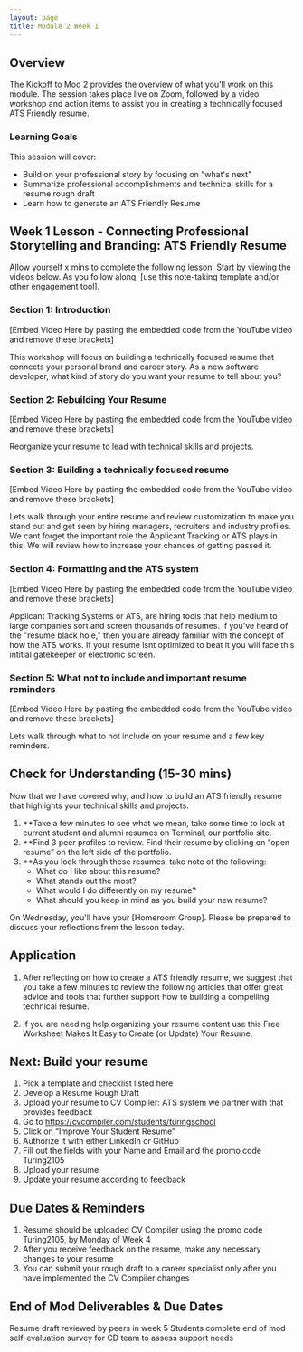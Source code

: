 ```yaml
---
layout: page
title: Module 2 Week 1
---
```


## Overview
The Kickoff to Mod 2 provides the overview of what you'll work on this module. The session takes place live on Zoom, followed by a video workshop and action items to assist you in creating a technically focused ATS Friendly resume.  

### Learning Goals
This session will cover:

* Build on your professional story by focusing on "what's next"
* Summarize professional accomplishments and technical skills for a resume rough draft 
* Learn how to generate an ATS Friendly Resume
 
## Week 1 Lesson - Connecting Professional Storytelling and Branding: ATS Friendly Resume
Allow yourself x mins to complete the following lesson. Start by viewing the videos below. As you follow along, [use this note-taking template and/or other engagement tool].

### Section 1: Introduction 
[Embed Video Here by pasting the embedded code from the YouTube video and remove these brackets]

This workshop will focus on building a technically focused resume that connects your personal brand and career story. 
As a new software developer, what kind of story do you want your resume to tell about you?

### Section 2: Rebuilding Your Resume

[Embed Video Here by pasting the embedded code from the YouTube video and remove these brackets]

Reorganize your resume to lead with technical skills and projects.

### Section 3: Building  a technically focused resume

[Embed Video Here by pasting the embedded code from the YouTube video and remove these brackets]

Lets walk through your entire resume and review customization to make you stand out and get seen by hiring managers, recruiters and industry profiles. We cant forget the important role the Applicant Tracking or ATS plays in this. We will review how to increase your chances of getting passed it. 


### Section 4: Formatting and the ATS system

[Embed Video Here by pasting the embedded code from the YouTube video and remove these brackets]

Applicant Tracking Systems or ATS, are hiring tools that help medium to large companies sort and screen thousands of resumes. If you've heard of the "resume black hole," then you are already familiar with the concept of how the ATS works.  If your resume isnt optimized to beat it you will face this intitial gatekeeper or electronic screen. 
### Section 5: What not to include and important resume reminders

[Embed Video Here by pasting the embedded code from the YouTube video and remove these brackets]

Lets walk through what to not include on your resume and a few key reminders. 

## Check for Understanding (15-30 mins)

Now that we have covered why, and how to build an ATS friendly resume that highlights your technical skills and projects. 

1. **Take a few minutes to see what we mean, take some time to look at current student and alumni resumes on Terminal, our portfolio site.
2. **Find 3 peer profiles to review. Find their resume by clicking on “open resume” on the left side of the portfolio. 
3. **As you look through these resumes, take note of the following:
     * What do I like about this resume?
     * What stands out the most?
     * What would I do differently on my resume?
     * What should you keep in mind as you build your new resume?

On Wednesday, you'll have your [Homeroom Group]. Please be prepared to discuss your reflections from the lesson today.

## Application

1. After reflecting on how to create a ATS friendly resume, we suggest that you take a few minutes to review the following articles that offer great advice and tools that further support how to building a compelling technical resume. 

2. If you are needing help organizing your resume content use this Free Worksheet Makes It Easy to Create (or Update) Your Resume. 

## Next: Build your resume
1. Pick a template and checklist listed here
2. Develop a Resume Rough Draft
3. Upload your resume to CV Compiler: ATS system we partner with that provides feedback
4. Go to https://cvcompiler.com/students/turingschool
5. Click on “Improve Your Student Resume”
6. Authorize it with either LinkedIn or GitHub
7. Fill out the fields with your Name and Email and the promo code Turing2105
8. Upload your resume
8. Update your resume according to feedback


## Due Dates & Reminders

1. Resume should be uploaded CV Compiler using the promo code Turing2105, by Monday of Week 4 
2. After you receive feedback on the resume, make any necessary changes to your resume
3. You can submit your rough draft to a career specialist only after you have implemented the CV Compiler changes

## End of Mod Deliverables & Due Dates
Resume draft reviewed by peers in week 5
Students complete end of mod self-evaluation survey for CD team to assess support needs

